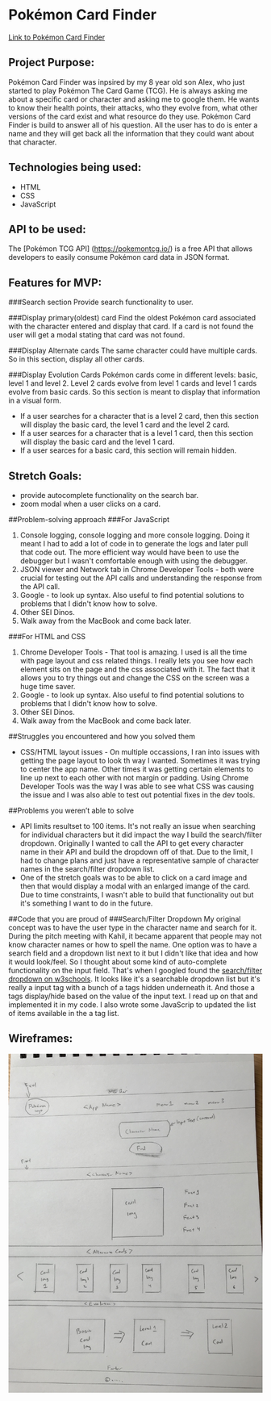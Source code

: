 # Pokémon Card Finder

[Link to Pokémon Card Finder](http://pokemon-card-finder.surge.sh)

## Project Purpose:
Pokémon Card Finder was inpsired by my 8 year old son Alex, who just started to play Pokémon The Card Game (TCG).  He is always asking me about a specific card or character and asking me to google them.  He wants to know their health points, their attacks, who they evolve from, what other versions of the card exist and what resource do they use.  Pokémon Card Finder is build to answer all of his question.  All the user has to do is enter a name and they will get back all the information that they could want about that character.

## Technologies being used:
* HTML
* CSS
* JavaScript

## API to be used:
The [Pokémon TCG API] (https://pokemontcg.io/) is a free API that allows developers to easily consume Pokémon card data in JSON format.

## Features for MVP:

###Search section
Provide search functionality to user.

###Display primary(oldest) card 
Find the oldest Pokémon card associated with the character entered and display that card.  If a card is not found the user will get a modal stating that card was not found.

###Display Alternate cards
The same character could have multiple cards.  So in this section, display all other cards.

###Display Evolution Cards
Pokémon cards come in different levels: basic, level 1 and level 2.  Level 2 cards evolve from level 1 cards and level 1 cards evolve from basic cards.  So this section is meant to display that information in a visual form.

* If a user searches for a character that is a level 2 card, then this section will display the basic card, the level 1 card and the level 2 card.
* If a user searces for a character that is a level 1 card, then this section will display the basic card and the level 1 card.
* If a user searces for a basic card, this section will remain hidden.


## Stretch Goals:
* provide autocomplete functionality on the search bar.
* zoom modal when a user clicks on a card.

##Problem-solving approach
###For JavaScript
1. Console logging, console logging and more console logging.  Doing it meant I had to add a lot of code in to generate the logs and later pull that code out.  The more efficient way would have been to use the debugger but I wasn't comfortable enough with using the debugger. 
2. JSON viewer and Network tab in Chrome Developer Tools - both were crucial for testing out the API calls and understanding the response from the API call.
3. Google - to look up syntax.  Also useful to find potential solutions to problems that I didn't know how to solve.
3. Other SEI Dinos.
4. Walk away from the MacBook and come back later.

###For HTML and CSS
1. Chrome Developer Tools - That tool is amazing.  I used is all the time with page layout and css related things.  I really lets you see how each element sits on the page and the css associated with it.  The fact that it allows you to try things out and change the CSS on the screen was a huge time saver.
2. Google - to look up syntax.  Also useful to find potential solutions to problems that I didn't know how to solve.
3. Other SEI Dinos.
4. Walk away from the MacBook and come back later.

##Struggles you encountered and how you solved them
* CSS/HTML layout issues - On multiple occassions, I ran into issues with getting the page layout to look th way I wanted.  Sometimes it was trying to center the app name.  Other times it was getting certain elements to line up next to each other with not margin or padding.  Using Chrome Developer Tools was the way I was able to see what CSS was causing the issue and I was also able to test out potential fixes in the dev tools.

##Problems you weren’t able to solve
* API limits resultset to 100 items.  It's not really an issue when searching for individual characters but it did impact the way I build the search/filter dropdown.  Originally I wanted to call the API to get every character name in their API and build the dropdown off of that.  Due to the limit, I had to change plans and just have a representative sample of character names in the search/filter dropdown list.
* One of the stretch goals was to be able to click on a card image and then that would display a modal with an enlarged imange of the card.  Due to time constraints, I wasn't able to build that functionality out but it's something I want to do in the future.

##Code that you are proud of
###Search/Filter Dropdown
My original concept was to have the user type in the character name and search for it.  During the pitch meeting with Kahil, it became apparent that people may not know character names or how to spell the name.  One option was to have a search field and a dropdown list next to it but I didn't like that idea and how it would look/feel.  So I thought about some kind of auto-complete functionality on the input field.  That's when I googled found the [search/filter dropdown on w3schools](https://www.w3schools.com/howto/howto_js_filter_dropdown.asp).  It looks like it's a searchable dropdown list but it's really a input tag with a bunch of a tags hidden underneath it.  And those a tags display/hide based on the value of the input text.  I read up on that and implemented it in my code.  I also wrote some JavaScrip to updated the list of items available in the a tag list.

## Wireframes:
![wireframe](wireframe1.jpg)


